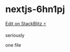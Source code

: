 # nextjs-6hn1pj




[Edit on StackBlitz ⚡️](https://local.stackblitz.com:3000/edit/nextjs-6hn1pj)



seriously

one file

